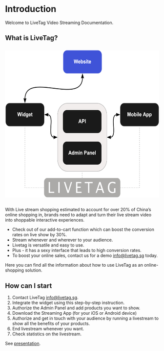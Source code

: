 # Introduction

Welcome to LiveTag Video Streaming Documentation.

## What is LiveTag?

<div style="text-align: center;margin: 2em 0">
    <img src="./intro.png" height="480" alt="Livetag Diagram">
</div>

With Live stream shopping estimated to account for over 20% of China’s online shopping in, brands need to adapt and turn their live stream video into shoppable interactive experiences.
* Check out of our add-to-cart function which can boost the conversion rates on live show by 30%.  
* Stream whenever and wherever to your audience.
* Livetag is versatile and easy to use.
* Plus - it has a sexy interface that leads to high conversion rates.
* To boost your online sales, contact us for a demo [info@livetag.sg](mailto:info@livetag.sg) today.

Here you can find all the information about how to use LiveTag as an online-shopping solution.

## How can I start

1. Contact LiveTag [info@livetag.sg](mailto:info@livetag.sg).
2. Integrate the widget using this step-by-step instruction.
3. Authorize the Admin Panel and add products you want to show.
4. Download the Streaming App (for your iOS or Android device)
5. Authorize and get in touch with your audience by running a livestream to show all the benefits of your products.
6. End livestream whenever you want.
7. Check statistics on the livestream.


See [presentation](https://docs.google.com/presentation/d/1264aBJpSVf6-YZspPkmXR4Wb9T0E1vDlISA8QyQHDhc).
